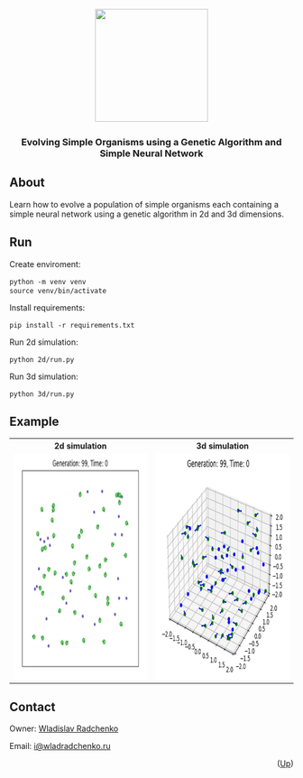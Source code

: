 <div id="top"></div>

<br />
<div align="center">
  <a href="https://github.com/wladradchenko/example.genetic.algorithm.wladradchenko.ru">
    <img src="https://media.giphy.com/media/1FSNBA1Ixv3kao6OLk/giphy.gif" width="200px" height="200px">
  </a>

  <h3 align="center">Evolving Simple Organisms using a Genetic Algorithm and Simple Neural Network</h3>
</div>

<!-- ABOUT THE PROJECT -->
## About

Learn how to evolve a population of simple organisms each containing a simple neural network using a genetic algorithm in 2d and 3d dimensions. 

<!-- RUN -->
## Run

Create enviroment:
```
python -m venv venv
source venv/bin/activate
```

Install requirements:
```
pip install -r requirements.txt
```

Run 2d simulation:
```
python 2d/run.py
```

Run 3d simulation:
```
python 3d/run.py
```


<!-- EXAMPLE -->
## Example

<div align="center">
  <table>
  <tr>
    <th>2d simulation</th>
    <th>3d simulation</th>
  </tr>
  <tr align="center">
    <td><img src="example/2d.gif" alt="original" width="400" height="400"></td>
    <td><img src="example/3d.gif" alt="move_enhancer" width="400" height="400"></td>
  </tr>
</table>
</div>

<!-- CONTACT -->
## Contact

Owner: [Wladislav Radchenko](https://github.com/wladradchenko/)

Email: [i@wladradchenko.ru](i@wladradchenko.ru)


<p align="right">(<a href="#top">Up</a>)</p>

